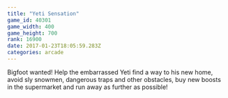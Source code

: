 ```yaml
---
title: "Yeti Sensation"
game_id: 40301
game_width: 400
game_height: 700
rank: 16900
date: 2017-01-23T18:05:59.283Z
categories: arcade
---
```

Bigfoot wanted! Help the embarrassed Yeti find a way to his new home, avoid sly snowmen, dangerous traps and other obstacles, buy new boosts in the supermarket and run away as further as possible!